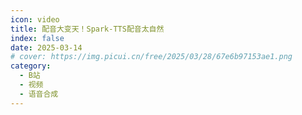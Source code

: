 ```yaml
---
icon: video
title: 配音大变天！Spark-TTS配音太自然
index: false
date: 2025-03-14
# cover: https://img.picui.cn/free/2025/03/28/67e6b97153ae1.png
category:
  - B站
  - 视频
  - 语音合成
---
```


<BiliBili bvid="BV1fJQgYhEjT" />